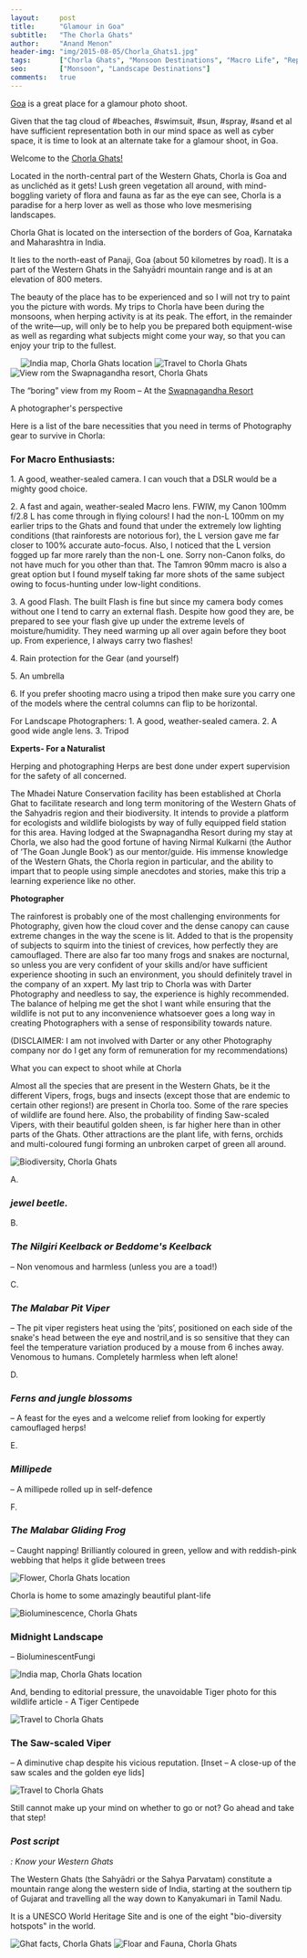```yaml
---
layout:     post
title:      "Glamour in Goa"
subtitle:   "The Chorla Ghats"
author:     "Anand Menon"
header-img: "img/2015-08-05/Chorla_Ghats1.jpg"
tags:		["Chorla Ghats", "Monsoon Destinations", "Macro Life", "Reptiles", "Western Ghats", "Wildlife Destinations", ]
seo:		["Monsoon", "Landscape Destinations"]
comments:   true
---
```



<p><a href="http://www.wilderhood.com/destination/Goa" target="_blank">Goa</a> is a great place for a glamour photo shoot.</p>

<p>Given that the tag cloud of #beaches, #swimsuit, #sun, #spray, #sand et al have sufficient representation both in our mind space as well as cyber space, it is time to look at an alternate take for a glamour shoot, in Goa.</p>

<p>Welcome to the <a href="http://www.wilderhood.com/destination/Goa" target="_blank">Chorla Ghats!</a></p>

<p>Located in the north-central part of the Western Ghats, Chorla is Goa and as unclichéd as it gets! Lush green vegetation all around, with mind-boggling variety of flora and fauna as far as the eye can see, Chorla is a paradise for a herp lover as well as those who love mesmerising landscapes.</p>
<p>Chorla Ghat is located on the intersection of the borders of Goa, Karnataka and Maharashtra in India.</p>
<p>It lies to the north-east of Panaji, Goa (about 50 kilometres by road). It is a part of the Western Ghats in the Sahyādri mountain range and is at an elevation of 800 meters.</p>

<p>The beauty of the place has to be experienced and so I will not try to paint you the picture with words. My trips to Chorla have been during the monsoons, when herping activity is at its peak. The effort, in the remainder of the write—up, will only be to help you be prepared both equipment-wise as well as regarding what subjects might come your way, so that you can enjoy your trip to the fullest.</p>
 
<img src="{{ site.baseurl}}/img/2015-08-05/Chorla_Ghats2.jpg" alt="India map, Chorla Ghats location">

<img src="{{ site.baseurl}}/img/2015-08-05/Chorla_Ghats3.jpg" alt="Travel to Chorla Ghats">

<img src="{{ site.baseurl}}/img/2015-08-05/Chorla_Ghats4.jpg" alt="View rom the Swapnagandha resort, Chorla Ghats">

<p>The “boring” view from my Room – At the <a href="http://www.wilderhood.com/accommodation/Swapnagandha" target="_blank">Swapnagandha Resort</a></p>

<p>A photographer's perspective<p>

<p>Here is a list of the bare necessities that you need in terms of Photography gear to survive in Chorla:</p>

<p><h3>For Macro Enthusiasts:</h3></p>

<p>1.	A good, weather-sealed camera. I can vouch that a DSLR would be a mighty good choice.</p>

<p>2.	A fast and again, weather-sealed Macro lens. FWIW, my Canon 100mm f/2.8 L has come through in flying colours! I had the non-L 100mm on my earlier trips to the Ghats and found that under the extremely low lighting conditions (that rainforests are notorious for), the L version gave me far closer to 100% accurate auto-focus. Also, I noticed that the L version fogged up far more rarely than the non-L one. Sorry non-Canon folks, do not have much for you other than that. The Tamron 90mm macro is also a great option but I found myself taking far more shots of the same subject owing to focus-hunting under low-light conditions.</p>

<p>3.	A good Flash. The built Flash is fine but since my camera body comes without one I tend to carry an external flash. Despite how good they are, be prepared to see your flash give up under the extreme levels of moisture/humidity. They need warming up all over again before they boot up. From experience, I always carry two flashes!</p>

<p>4.	Rain protection for the Gear (and yourself)</p>

<p>5.	An umbrella</p>

<p>6.	If you prefer shooting macro using a tripod then make sure you carry one of the models where the central columns can flip to be horizontal.</p>
<p>For Landscape Photographers:
1.	A good, weather-sealed camera.
2.	A good wide angle lens.
3.	Tripod</p>

<p><strong>Experts- For a Naturalist</strong></p>

<p>Herping and photographing Herps are best done under expert supervision for the safety of all concerned.</p>

<p>The Mhadei Nature Conservation facility has been established at Chorla Ghat to facilitate research and long term monitoring of the Western Ghats of the Sahyadris region and their biodiversity. It intends to provide a platform for ecologists and wildlife biologists by way of fully equipped field station for this area. Having lodged at the Swapnagandha Resort during my stay at Chorla, we also had the good fortune of having Nirmal Kulkarni (the Author of ‘The Goan Jungle Book’) as our mentor/guide. His immense knowledge of the Western Ghats, the Chorla region in particular, and the ability to impart that to people using simple anecdotes and stories, make this trip a learning experience like no other.</p>

<p><strong>Photographer</strong></p>

<p>The rainforest is probably one of the most challenging environments for Photography, given how the cloud cover and the dense canopy can cause extreme changes in the way the scene is lit. Added to that is the propensity of subjects to squirm into the tiniest of crevices, how perfectly they are camouflaged. There are also far too many frogs and snakes are nocturnal, so unless you are very confident of your skills and/or have sufficient experience shooting in such an environment, you should definitely travel in the company of an xxpert. My last trip to Chorla was with <a href="http://www.wilderhood.com/organizer/Darter%20Photography" style="text-decoration:none">Darter Photography</a> and needless to say, the experience is highly recommended. The balance of helping me get the shot I want while ensuring that the wildlife is not put to any inconvenience whatsoever goes a long way in creating Photographers with a sense of responsibility towards nature.</p>
<p>(DISCLAIMER: I am not involved with Darter or any other Photography company nor do I get any form of remuneration for my recommendations)</p>

<p>What you can expect to shoot while at Chorla</p>

<p>Almost all the species that are present in the Western Ghats, be it the different Vipers, frogs, bugs and insects (except those that are endemic to certain other regions!) are present in Chorla too. Some of the rare species of wildlife are found here. Also, the probability of finding Saw-scaled Vipers, with their beautiful golden sheen, is far higher here than in other parts of the Ghats. Other attractions are the plant life, with ferns, orchids and multi-coloured fungi forming an unbroken carpet of green all around.</p>

<img src="{{ site.baseurl}}/img/2015-08-05/Chorla_Ghats5.jpg" alt="Biodiversity, Chorla Ghats">
<p>A.	<em><h3>jewel beetle.</h3></em></p>
<p>B.	<em><h3>The Nilgiri Keelback or Beddome's Keelback</h3></em> – Non venomous and harmless (unless you are a toad!)</p>
<p>C.	<em><h3>The Malabar Pit Viper</h3></em> – The pit viper registers heat using the ‘pits’, positioned on each side of the snake's head between the eye and nostril,and is so sensitive that they can feel the temperature variation produced by a mouse from 6 inches away. Venomous to humans. Completely harmless when left alone!</p>
<p>D.	<em><h3>Ferns and jungle blossoms</h3></em> – A feast for the eyes and a welcome relief from looking for expertly camouflaged herps!</p>
<p>E.	<em><h3>Millipede</h3></em> – A millipede rolled up in self-defence</p>
<p>F.	<em><h3>The Malabar Gliding Frog</h3></em> – Caught napping! Brilliantly coloured in green, yellow and with reddish-pink webbing that helps it glide between trees</p>

<img src="{{ site.baseurl}}/img/2015-08-05/Chorla_Ghats6.jpg" alt="Flower, Chorla Ghats location">
<p>Chorla is home to some amazingly beautiful plant-life</p>

<img src="{{ site.baseurl}}/img/2015-08-05/Chorla_Ghats7.jpg" alt="Bioluminescence, Chorla Ghats">
<p><h3>Midnight Landscape</h3> – BioluminescentFungi</p>

<img src="{{ site.baseurl}}/img/2015-08-05/Chorla_Ghats8.jpg" alt="India map, Chorla Ghats location">
<p>And, bending to editorial pressure, the unavoidable Tiger photo for this wildlife article - A Tiger Centipede </p>

<img src="{{ site.baseurl}}/img/2015-08-05/Chorla_Ghats9.jpg" alt="Travel to Chorla Ghats">
<p><h3>The Saw-scaled Viper</h3> – A diminutive chap despite his vicious reputation. [Inset – A close-up of the saw scales and the golden eye lids]</p>

<img src="{{ site.baseurl}}/img/2015-08-05/Chorla_Ghats10.jpg" alt="Travel to Chorla Ghats">
<p>Still cannot make up your mind on whether to go or not? Go ahead and take that step!</p>

<p><em><h3>Post script</h3>: Know your Western Ghats</em></p>

<p>The Western Ghats (the Sahyādri or the Sahya Parvatam) constitute a mountain range along the western side of India, starting at the southern tip of Gujarat and travelling all the way down to Kanyakumari in Tamil Nadu.</p>

<p>It is a UNESCO World Heritage Site and is one of the eight "bio-diversity hotspots" in the world.</p>

<img src="{{ site.baseurl}}/img/2015-08-05/Chorla_Ghats11.jpg" alt="Ghat facts, Chorla Ghats">

<img src="{{ site.baseurl}}/img/2015-08-05/Chorla_Ghats12.jpg" alt="Floar and Fauna, Chorla Ghats">
